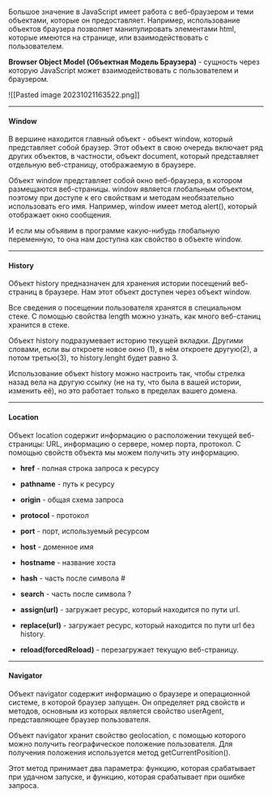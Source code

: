 Большое значение в JavaScript имеет работа с веб-браузером и теми объектами, которые он предоставляет. Например, использование объектов браузера позволяет манипулировать элементами html, которые имеются на странице, или взаимодействовать с пользователем.

**Browser Object Model (Объектная Модель Браузера)** - сущность через которую JavaScript может взаимодействовать с пользователем и браузером.

![[Pasted image 20231021163522.png]]

---
#### Window

В вершине находится главный объект - объект window, который представляет собой браузер. Этот объект в свою очередь включает ряд других объектов, в частности, объект document, который представляет отдельную веб-страницу, отображаемую в браузере.

Объект window представляет собой окно веб-браузера, в котором размещаются веб-страницы. window является глобальным объектом, поэтому при доступе к его свойствам и методам необязательно использовать его имя. Например, window имеет метод alert(), который отображает окно сообщения.

И если мы объявим в программе какую-нибудь глобальную переменную, то она нам доступна как свойство в объекте window.

---
#### History

Объект history предназначен для хранения истории посещений веб-страниц в браузере. Нам этот объект доступен через объект window.

Все сведения о посещении пользователя хранятся в специальном стеке. С помощью свойства length можно узнать, как много веб-станиц хранится в стеке.

Объект history подразумевает историю текущей вкладки. Другими словами, если вы откроете новое окно (1), в нём откроете другую(2), а потом третью(3), то history.lenght будет равно 3. 

Использование объект history можно настроить так, чтобы стрелка назад вела на другую ссылку (не на ту, что была в вашей истории, изменить её), но это работает только в пределах вашего домена.

---
#### Location

Объект location содержит информацию о расположении текущей веб-страницы: URL, информацию о сервере, номер порта, протокол. С помощью свойств объекта мы можем получить эту информацию.

- **href** - полная строка запроса к ресурсу
- **pathname** - путь к ресурсу
- **origin** - общая схема запроса
- **protocol** - протокол
- **port** - порт, используемый ресурсом
- **host** - доменное имя
- **hostname** - название хоста
- **hash** - часть после символа #
- **search** - часть после символа ?

- **assign(url)** - загружает ресурс, который находится по пути url.
- **replace(url)** - загружает ресурс, который находится по пути url без history.
- **reload(forcedReload)** - перезагружает текущую веб-страницу.

---
#### Navigator 

Объект navigator содержит информацию о браузере и операционной системе, в которой браузер запущен. Он определяет ряд свойств и методов, основным из которых является свойство userAgent, представляющее браузер пользователя.

Объект navigator хранит свойство geolocation, с помощью которого можно получить географическое положение пользователя. Для получения положения используется метод getCurrentPosition(). 

Этот метод принимает два параметра: функцию, которая срабатывает при удачном запуске, и функцию, которая срабатывает при ошибке запроса.

